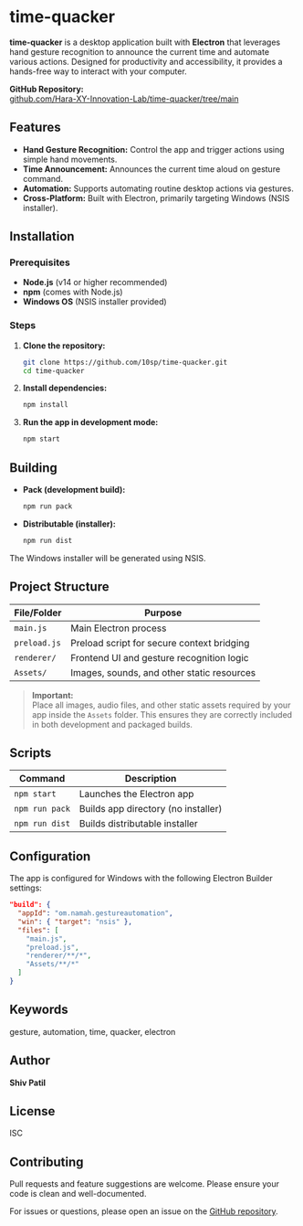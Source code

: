 # time-quacker

**time-quacker** is a desktop application built with **Electron** that leverages hand gesture recognition to announce the current time and automate various actions. Designed for productivity and accessibility, it provides a hands-free way to interact with your computer.

**GitHub Repository:**  
[github.com/Hara-XY-Innovation-Lab/time-quacker/tree/main](https://github.com/10sp/time-quacker/tree/main)

## Features

- **Hand Gesture Recognition:** Control the app and trigger actions using simple hand movements.
- **Time Announcement:** Announces the current time aloud on gesture command.
- **Automation:** Supports automating routine desktop actions via gestures.
- **Cross-Platform:** Built with Electron, primarily targeting Windows (NSIS installer).

## Installation

### Prerequisites

- **Node.js** (v14 or higher recommended)
- **npm** (comes with Node.js)
- **Windows OS** (NSIS installer provided)

### Steps

1. **Clone the repository:**
   ```sh
   git clone https://github.com/10sp/time-quacker.git
   cd time-quacker
   ```

2. **Install dependencies:**
   ```sh
   npm install
   ```

3. **Run the app in development mode:**
   ```sh
   npm start
   ```

## Building

- **Pack (development build):**
  ```sh
  npm run pack
  ```
- **Distributable (installer):**
  ```sh
  npm run dist
  ```

The Windows installer will be generated using NSIS.

## Project Structure

| File/Folder   | Purpose                                      |
|---------------|----------------------------------------------|
| `main.js`     | Main Electron process                        |
| `preload.js`  | Preload script for secure context bridging   |
| `renderer/`   | Frontend UI and gesture recognition logic    |
| `Assets/`     | Images, sounds, and other static resources   |

> **Important:**  
> Place all images, audio files, and other static assets required by your app inside the `Assets` folder. This ensures they are correctly included in both development and packaged builds.

## Scripts

| Command         | Description                         |
|-----------------|-------------------------------------|
| `npm start`     | Launches the Electron app           |
| `npm run pack`  | Builds app directory (no installer) |
| `npm run dist`  | Builds distributable installer      |

## Configuration

The app is configured for Windows with the following Electron Builder settings:

```json
"build": {
  "appId": "om.namah.gestureautomation",
  "win": { "target": "nsis" },
  "files": [
    "main.js",
    "preload.js",
    "renderer/**/*",
    "Assets/**/*"
  ]
}
```

## Keywords

gesture, automation, time, quacker, electron

## Author

**Shiv Patil**

## License

ISC

## Contributing

Pull requests and feature suggestions are welcome. Please ensure your code is clean and well-documented.

For issues or questions, please open an issue on the [GitHub repository](https://github.com/10sp/time-quacker/tree/main).

